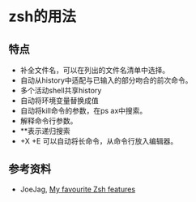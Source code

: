 # zsh的用法

## 特点

- <Tab>补全文件名，可以在列出的文件名清单中选择。
- <up>自动从history中适配与已输入的部分吻合的前次命令。
- 多个活动shell共享history
- <tab>自动将环境变量替换成值
- <tab>自动将kill命令的参数，在ps ax中搜索。
- <tab>解释命令行参数。
- \*\*表示递归搜索
- <CTRL>+X <CTRL>+E 可以自动将长命令，从命令行放入编辑器。

## 参考资料

- JoeJag, [My favourite Zsh features](http://code.joejag.com/2014/why-zsh.html)

